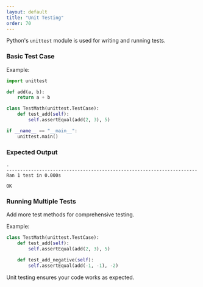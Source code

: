 ```yaml
---
layout: default
title: "Unit Testing"
order: 70
---
```


Python's `unittest` module is used for writing and running tests.

### Basic Test Case

Example:

```python
import unittest

def add(a, b):
    return a + b

class TestMath(unittest.TestCase):
    def test_add(self):
        self.assertEqual(add(2, 3), 5)

if __name__ == "__main__":
    unittest.main()
```

### Expected Output

```plaintext
.
----------------------------------------------------------------------
Ran 1 test in 0.000s

OK
```

### Running Multiple Tests

Add more test methods for comprehensive testing.

Example:

```python
class TestMath(unittest.TestCase):
    def test_add(self):
        self.assertEqual(add(2, 3), 5)

    def test_add_negative(self):
        self.assertEqual(add(-1, -1), -2)
```

Unit testing ensures your code works as expected.
